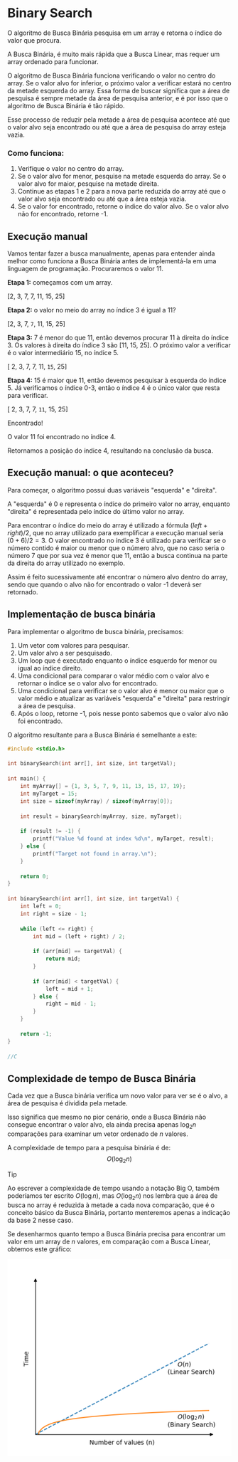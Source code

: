 # Binary Search

O algoritmo de Busca Binária pesquisa em um array e retorna o índice do valor que procura.

A Busca Binária, é muito mais rápida que a Busca Linear, mas requer um array ordenado para funcionar.

O algoritmo de Busca Binária funciona verificando o valor no centro do array. Se o valor alvo for inferior, o próximo valor a verificar estará no centro da metade esquerda do array. Essa forma de buscar significa que a área de pesquisa é sempre metade da área de pesquisa anterior, e é por isso que o algoritmo de Busca Binária é tão rápido.

Esse processo de reduzir pela metade a área de pesquisa acontece até que o valor alvo seja encontrado ou até que a área de pesquisa do array esteja vazia.

### Como funciona:

1. Verifique o valor no centro do array.
2. Se o valor alvo for menor, pesquise na metade esquerda do array. Se o valor alvo for maior, pesquise na metade direita.
3. Continue as etapas 1 e 2 para a nova parte reduzida do array até que o valor alvo seja encontrado ou até que a área esteja vazia.
4. Se o valor for encontrado, retorne o índice do valor alvo. Se o valor alvo não for encontrado, retorne -1.

## Execução manual

Vamos tentar fazer a busca manualmente, apenas para entender ainda melhor como funciona a Busca Binária antes de implementá-la em uma linguagem de programação. Procuraremos o valor 11.

**Etapa 1:** começamos com um array.

[2, 3, 7, 7, 11, 15, 25]

**Etapa 2:** o valor no meio do array no índice 3 é igual a 11?

[2, 3, 7, `7`, 11, 15, 25]

**Etapa 3:** 7 é menor do que 11, então devemos procurar 11 à direita do índice 3. Os valores à direita do índice 3 são [11, 15, 25]. O próximo valor a verificar é o valor intermediário 15, no índice 5.

[ 2, 3, 7, 7, 11, `15`, 25]

**Etapa 4:** 15 é maior que 11, então devemos pesquisar à esquerda do índice 5. Já verificamos o índice 0-3, então o índice 4 é o único valor que resta para verificar.

[ 2, 3, 7, 7, `11`, 15, 25]

Encontrado!

O valor 11 foi encontrado no índice 4.

Retornamos a posição do índice 4, resultando na conclusão da busca.

## Execução manual: o que aconteceu?

Para começar, o algoritmo possui duas variáveis "esquerda" e "direita".

A "esquerda" é 0 e representa o índice do primeiro valor no array, enquanto "direita" é representada pelo índice do último valor no array.

Para encontrar o índice do meio do array é utilizado a fórmula $(left+right)/2$, que no array utilizado para exemplificar a execução manual seria $(0+6)/2=3$. O valor encontrado no índice 3 é utilizado para verificar se o número contido é maior ou menor que o número alvo, que no caso seria o número 7 que por sua vez é menor que 11, então a busca continua na parte da direita do array utilizado no exemplo.

Assim é feito sucessivamente até encontrar o número alvo dentro do array, sendo que quando o alvo não for encontrado o valor -1 deverá ser retornado.

## Implementação de busca binária

Para implementar o algoritmo de busca binária, precisamos:

1. Um vetor com valores para pesquisar.
2. Um valor alvo a ser pesquisado.
3. Um loop que é executado enquanto o índice esquerdo for menor ou igual ao índice direito.
4. Uma condicional para comparar o valor médio com o valor alvo e retornar o índice se o valor alvo for encontrado.
5. Uma condicional para verificar se o valor alvo é menor ou maior que o valor médio e atualizar as variáveis "esquerda" e "direita" para restringir a área de pesquisa.
6. Após o loop, retorne -1, pois nesse ponto sabemos que o valor alvo não foi encontrado.

O algoritmo resultante para a Busca Binária é semelhante a este:

```c
#include <stdio.h>

int binarySearch(int arr[], int size, int targetVal);

int main() {
    int myArray[] = {1, 3, 5, 7, 9, 11, 13, 15, 17, 19};
    int myTarget = 15;
    int size = sizeof(myArray) / sizeof(myArray[0]);

    int result = binarySearch(myArray, size, myTarget);

    if (result != -1) {
        printf("Value %d found at index %d\n", myTarget, result);
    } else {
        printf("Target not found in array.\n");
    }

    return 0;
}

int binarySearch(int arr[], int size, int targetVal) {
    int left = 0;
    int right = size - 1;

    while (left <= right) {
        int mid = (left + right) / 2;

        if (arr[mid] == targetVal) {
            return mid;
        }

        if (arr[mid] < targetVal) {
            left = mid + 1;
        } else {
            right = mid - 1;
        }
    }

    return -1;
}

//C
```

## Complexidade de tempo de Busca Binária

Cada vez que a Busca binária verifica um novo valor para ver se é o alvo, a área de pesquisa é dividida pela metade.

Isso significa que mesmo no pior cenário, onde a Busca Binária não consegue encontrar o valor alvo, ela ainda precisa apenas $\log_{2}n$ comparações para examinar um vetor ordenado de $n$ valores.

A complexidade de tempo para a pesquisa binária é de: $$O( \log_{2} n )$$

> [!TIP]
> Ao escrever a complexidade de tempo usando a notação Big O, também poderíamos ter escrito $O( \log n )$, mas $O( \log_{2} n )$ nos lembra que a área de busca no array é reduzida à metade a cada nova comparação, que é o conceito básico da Busca Binária, portanto menteremos apenas a indicação da base 2 nesse caso.

Se desenharmos quanto tempo a Busca Binária precisa para encontrar um valor em um array de $n$ valores, em comparação com a Busca Linear, obtemos este gráfico:

<center>
    <img src="../images/img_binarysearch_timecomplexity.png" alt="Runtime Binary Search versus Linear Search">
</center>

